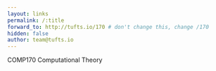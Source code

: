 ```yaml
---
layout: links
permalink: /:title
forward_to: http://tufts.io/170 # don't change this, change /170
hidden: false
author: team@tufts.io
---
```

COMP170 Computational Theory
